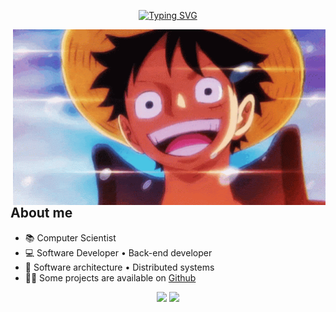 <div align="center">

  [![Typing SVG](https://readme-typing-svg.herokuapp.com?font=Inconsolata&size=28&duration=2000&pause=600&color=53F0ADFB&center=true&random=false&width=480&height=100&lines=Hello!%F0%9F%91%8B;I'm+C%C3%A9sar%2C+wellcome+to+my+page%E2%9C%A8)](https://git.io/typing-svg)

 
  <img align="right" src="https://raw.githubusercontent.com/cesarfigueredojr/cesarfigueredojr/main/assets/luffy.gif" alt="Coder GIF" width="500"/>

<br><br>
<h2 align="left">About me </h2>
  <ul align="left">
      <li>📚 Computer Scientist </li>
      <li>💻 Software Developer • Back-end developer </li>
      <li>📖 Software architecture • Distributed systems</li>
      <li>👨‍💻 Some projects are available on <a href="https://github.com/cesarfigueredojr">Github</a></li>
  </ul>


<div align="center"> 
  <a href = "mailto:cesarfigueredojr@gmail.com"><img src="https://img.shields.io/badge/-Gmail-%23333?style=for-the-badge&logo=gmail&logoColor=white" target="_blank"></a>
  <a href="https://www.linkedin.com/in/cesarfigueredojr" target="_blank"><img src="https://img.shields.io/badge/-LinkedIn-%230077B5?style=for-the-badge&logo=linkedin&logoColor=white" target="_blank"></a> 
  
</div>

</div>